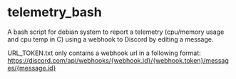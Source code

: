 # telemetry_bash
A bash script for debian system to report a telemetry (cpu/memory usage and cpu temp in C) using a webhook to Discord by editing a message.

URL_TOKEN.txt
only contains a webhook url in a following format: https://discord.com/api/webhooks/{webhook.id}/{webhook.token}/messages/{message.id}
